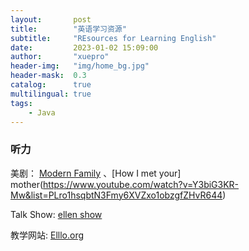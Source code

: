 ```yaml
---
layout:       post
title:        "英语学习资源"
subtitle:     "REsources for Learning English"
date:         2023-01-02 15:09:00
author:       "xuepro"
header-img:   "img/home_bg.jpg"
header-mask:  0.3
catalog:      true
multilingual: true
tags:
    - Java
---
```


### 听力
 美剧： [Modern Family](https://www.youtube.com/watch?v=QFMHbHLNq2k&list=PLOedawwdgicQtabt9NnhQslDNf9CmDd0c) 、[How I met your] mother(https://www.youtube.com/watch?v=Y3biG3KR-Mw&list=PLro1hsqbtN3Fmy6XVZxo1obzgfZHvR644)
 
 Talk Show: [ellen show](https://www.youtube.com/@TheEllenShow)
 
 教学网站: [Elllo.org](https://Elllo.org)
 
 
